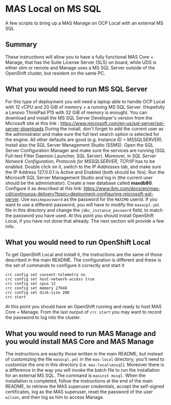 # MAS Local on MS SQL
 A few scripts to bring up a MAS Manage on OCP Local with an external MS SQL
 
## Summary
These instructions will allow you to have a fully functional MAS Core + Manage, that has the Suite License Server (SLS) on board, while UDS is either slim or remote and Manage uses a MS SQL Server outside of the OpenShift cluster, but resident on the same PC.

## What you would need to run MS SQL Server
For this type of deployment you will need a laptop able to handle OCP Local with 12 vCPU and 20 GiB of memory + a running MS SQL Server. (Hopefully a Lenovo ThinkPad P15 with 32 GiB of memory is enough).
You can download and install the MS SQL Server Developer's version from the Microsoft site at this link : https://www.microsoft.com/en-us/sql-server/sql-server-downloads
During the install, don't forget to add the current user as the administrator and make sure the full text search option is selected for the engine. All other defaults are good (e.g. Instance ID = MSSQLSERVER). Install also the SQL Server Management Studio (SSMS).
Open the SQL Server Configuration Manager and make sure the services are running (SQL Full-text Filter Daemon Launcher, SQL Server). Moreover, in *SQL Server Network Configuration*, *Protocols for MSSQLSERVER*, *TCP/IP* has to be enabled. Double click on it, switch to the *IP Addresses* tab, and make sure the IP Address 127.0.0.1 is Active and Enabled (both should be *Yes*).
Run the Microsoft SQL Server Management Studio and log in (the current user should be the administrator).
Create a new database called **maxdb80**. Configure it as described at this link: https://www.ibm.com/docs/en/mas-cd/continuous-delivery?topic=deployment-configuring-microsoft-sql-server. Use `maximopassword` as the password for the `MAXIMO` userid. If you want to use a different password, you will have to modify the `masocpl.yml` file in this directory and change the `jdbc_instance_password` field, to match the password you have used.
At this point you should install OpenShift Local, if you have not done that already. The next section will provide a few info.

## What you would need to run OpenShift Local
To get OpenShift Local and install it, the instructions are the same of those described in the main README. The configuration is different and these is the set of commands to configure it correctly and start it
```
crc config set consent-telemetry no
crc config set host-network-access true
crc config set cpus 12
crc config set memory 27648
crc config set disk-size 200
crc start
```
At this point you should have an OpenShift running and ready to host MAS Core + Manage. From the last ourput of `crc start` you may want to record the password to log into the cluster.

## What you would need to run MAS Manage and you would install MAS Core and MAS Manage
The instructions are exactly those written in the main README, but instead of customizing the file `masocpl.yml` in the `mas-local` directory, you'll need to customize the one in this directory (i.e. `mas-local\mssql`). Moreover there is a difference in the way you will invoke the batch file to run the installation for an external MS SQL. The command is `masinst mssql`.
When the installation is completed, follow the instructions at the end of the main README, to retrieve the MAS superuser credentials, accept the self-signed certificates, log as the MAS superuser, reset the password of the user `wilson`, and then log as him to access Manage.